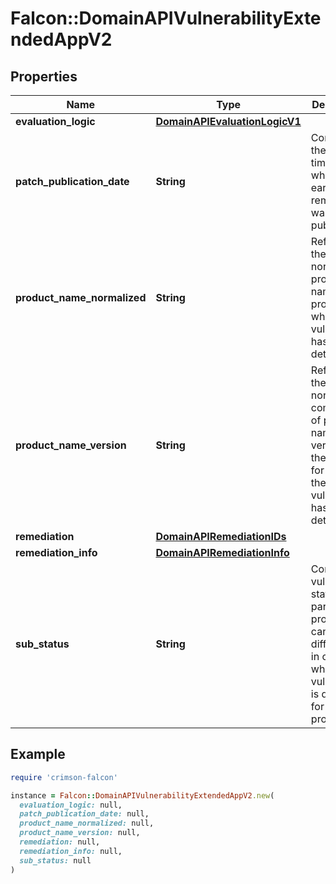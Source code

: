 # Falcon::DomainAPIVulnerabilityExtendedAppV2

## Properties

| Name | Type | Description | Notes |
| ---- | ---- | ----------- | ----- |
| **evaluation_logic** | [**DomainAPIEvaluationLogicV1**](DomainAPIEvaluationLogicV1.md) |  | [optional] |
| **patch_publication_date** | **String** | Contains the timestamp when earliest remediation was published | [optional] |
| **product_name_normalized** | **String** | Refers to the normalized product name of the product for which the vulnerability has been detected |  |
| **product_name_version** | **String** | Refers to the un-normalized combination of product name and version of the product for which the vulnerability has been detected |  |
| **remediation** | [**DomainAPIRemediationIDs**](DomainAPIRemediationIDs.md) |  | [optional] |
| **remediation_info** | [**DomainAPIRemediationInfo**](DomainAPIRemediationInfo.md) |  | [optional] |
| **sub_status** | **String** | Contains vulnerability status for a particular product - can differentiate in cases where a vulnerability is detected for multiple products | [optional] |

## Example

```ruby
require 'crimson-falcon'

instance = Falcon::DomainAPIVulnerabilityExtendedAppV2.new(
  evaluation_logic: null,
  patch_publication_date: null,
  product_name_normalized: null,
  product_name_version: null,
  remediation: null,
  remediation_info: null,
  sub_status: null
)
```

